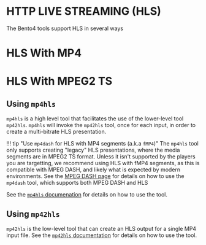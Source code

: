 HTTP LIVE STREAMING (HLS)
=========================

The Bento4 tools support HLS in several ways

# HLS With MP4


# HLS With MPEG2 TS

## Using `mp4hls`
`mp4hls` is a high level tool that facilitates the use of the lower-level tool `mp42hls`. `mp4hls` will invoke the `mp42hls` tool, once for each input, in order to create a multi-bitrate HLS presentation.

!!! tip "Use `mp4dash` for HLS with MP4 segments (a.k.a `fMP4`)"
    The `mp4hls` tool only supports creating "legacy" HLS presentations, where the media segments are in MPEG2 TS format. Unless it isn't supported by the players you are targetting, we recommend using HLS with fMP4 segments, as this is compatible with MPEG DASH, and likely what is expected by modern environments.
    See the [MPEG DASH page](../dash/index.md) for details on how to use the `mp4dash` tool, which supports both MPEG DASH and HLS

See the [`mp4hls` documenation](../../documentation/mp4hls.md) for details on how to use the tool.

## Using `mp42hls`
`mp42hls` is the low-level tool that can create an HLS output for a single MP4 input file.
See the [`mp42hls` documentation](../../documentation/mp42hls.md) for details on how to use the tool.